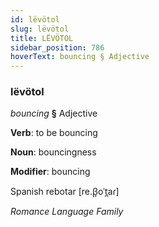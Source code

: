 ```yaml
---
id: lëvötol
slug: lëvötol
title: LËVÖTOL
sidebar_position: 786
hoverText: bouncing § Adjective
---
```


### lëvötol

*bouncing* **§** Adjective

**Verb**: to be bouncing

**Noun**: bouncingness

**Modifier**: bouncing

Spanish rebotar [re.β̞oˈt̪aɾ]

*Romance Language Family*